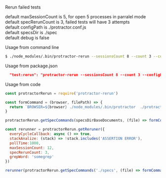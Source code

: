 Rerun failed tests


default maxSessionCount is 5, for open 5 processes in parralel mode <br>
default specRerunCount is 3, failed tests will have 3 attempts <br>
default configPath is ./protractor.conf.js<br>
default specsDir is ./spec <br>
default debug is false <br>

Usage from command line
```sh
$ ./node_modules/.bin/protractor-rerun --sessionsCount 8 --count 3 --configPath ./path/to/your/protractor.conf.js --specsDir ./path/to/specDir --debug
```
Usage from package.json

```json
  "test:rerun": "protractor-rerun --sessionsCount 8 --count 3 --configPath ./path/to/your/protractor.conf.js --specsDir ./path/to/specDir --debug",
```

Usage from code
```js
const protractorRerun = require('protractor-rerun')

const formCommand = (browser, filePath) => {
  return `BROWSER=${browser} ./node_modules/.bin/protractor  ./protractor.conf.js  --specs ${filePath}`
}

protractorRerun.getSpecCommands(specsDirBaseDocuments, (file) => formCommand('chrome', file)),

const rerunner = protractorRerun.getReruner({
  everyCycleCallback: async () => true,
  stackAnalize: (stack) => !stack.includes('ASSERTION ERROR'),
  pollTime:1000,
  maxSessionCount: 12,
  specRerunCount: 3,
  grepWord: 'somegrep'
})

rerunner(protractorRerun.getSpecCommands('./specs', (file) => formCommand('chrome', file)))
```